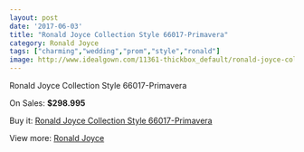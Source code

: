 ```yaml
---
layout: post
date: '2017-06-03'
title: "Ronald Joyce Collection Style 66017-Primavera"
category: Ronald Joyce
tags: ["charming","wedding","prom","style","ronald"]
image: http://www.idealgown.com/11361-thickbox_default/ronald-joyce-collection-style-66017-primavera.jpg
---
```

Ronald Joyce Collection Style 66017-Primavera

On Sales: **$298.995**
<a href="https://www.idealgown.com/en/ronald-joyce/4653-ronald-joyce-collection-style-66017-primavera.html"><amp-img layout="responsive" width="600" height="600" src="//www.idealgown.com/11361-thickbox_default/ronald-joyce-collection-style-66017-primavera.jpg" alt="Ronald Joyce Collection Style 66017-Primavera 0" /></a>
<a href="https://www.idealgown.com/en/ronald-joyce/4653-ronald-joyce-collection-style-66017-primavera.html"><amp-img layout="responsive" width="600" height="600" src="//www.idealgown.com/11363-thickbox_default/ronald-joyce-collection-style-66017-primavera.jpg" alt="Ronald Joyce Collection Style 66017-Primavera 1" /></a>
<a href="https://www.idealgown.com/en/ronald-joyce/4653-ronald-joyce-collection-style-66017-primavera.html"><amp-img layout="responsive" width="600" height="600" src="//www.idealgown.com/11362-thickbox_default/ronald-joyce-collection-style-66017-primavera.jpg" alt="Ronald Joyce Collection Style 66017-Primavera 2" /></a>

Buy it: [Ronald Joyce Collection Style 66017-Primavera](https://www.idealgown.com/en/ronald-joyce/4653-ronald-joyce-collection-style-66017-primavera.html "Ronald Joyce Collection Style 66017-Primavera")

View more: [Ronald Joyce](https://www.idealgown.com/en/56-ronald-joyce "Ronald Joyce")